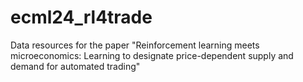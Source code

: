 # ecml24_rl4trade
Data resources for the paper "Reinforcement learning meets microeconomics: Learning to designate price-dependent supply and demand for automated trading"
